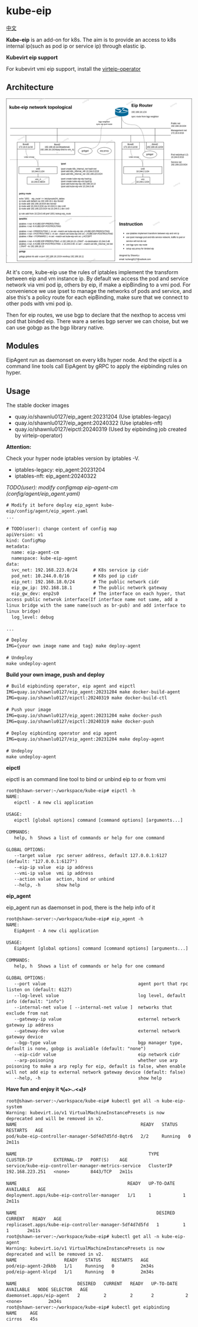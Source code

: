 # kube-eip

[中文](./docs/README_zh.md)

**Kube-eip** is an add-on for k8s. The aim is to provide an access to k8s internal ip(such as pod ip or service ip) through elastic ip.

**Kubevirt eip support**

For kubevirt vmi eip support, install the [virteip-operator](https://github.com/lucheng0127/virteip-operator)

## Architecture

![Architecture](./docs/architecture/architecture.png)

At it's core, kube-eip use the rules of iptables implement the transform between eip and vm instance ip. By default we access the pod and service network via vmi pod ip, others by eip, if make a eipBinding to a vmi pod. For convenience we use ipset to manage the networks of pods and service, and alse this's a policy route for each eipBinding, make sure that we connect to other pods with vmi pod ip.

Then for eip routes, we use bgp to declare that the nexthop to access vmi pod that binded eip. There ware a series bgp server we can choise, but we can use gobgp as the bgp library native.

## Modules

EipAgent run as daemonset on every k8s hyper node. And the eipctl is a command line tools call EipAgent by gRPC to apply the eipbinding rules on hyper.

## Usage

The stable docker images

* quay.io/shawnlu0127/eip_agent:20231204 (Use iptables-legacy)
* quay.io/shawnlu0127/eip_agent:20240322 (Use iptables-nft)
* quay.io/shawnlu0127/eipctl:20240319 (Used by eipbinding job created by virteip-operator)

**Attention:**

Check your hyper node iptables version by iptables -V.
* iptables-legacy: eip_agent:20231204
* iptables-nft: eip_agent:20240322

*TODO(user): modify configmap eip-agent-cm (config/agent/eip_agent.yaml)*

```
# Modify it before deploy eip_agent kube-eip/config/agent/eip_agent.yaml
...

# TODO(user): change content of config map
apiVersion: v1
kind: ConfigMap
metadata:
  name: eip-agent-cm
  namespace: kube-eip-agent
data:
  svc_net: 192.168.223.0/24      # K8s service ip cidr
  pod_net: 10.244.0.0/16         # K8s pod ip cidr
  eip_net: 192.168.18.0/24       # The public network cidr
  eip_gw_ip: 192.168.18.1        # The public network gateway
  eip_gw_dev: enp2s0             # The interface on each hyper, that access public netwrok interface(If interface name not same, add a linux bridge with the same name(such as br-pub) and add interface to linux bridge)
  log_level: debug

...
```

```
# Deploy
IMG={your own image name and tag} make deploy-agent

# Undeploy
make undeploy-agent
```

**Build your own image, push and deploy**

```
# Build eipbinding operator, eip agent and eipctl
IMG=quay.io/shawnlu0127/eip_agent:20231204 make docker-build-agent
IMG=quay.io/shawnlu0127/eipctl:20240319 make docker-build-ctl

# Push your image
IMG=quay.io/shawnlu0127/eip_agent:20231204 make docker-push
IMG=quay.io/shawnlu0127/eipctl:20240319 make docker-push

# Deploy eipbinding operator and eip agent
IMG=quay.io/shawnlu0127/eip_agent:20231204 make deploy-agent

# Undeploy
make undeploy-agent
```

**eipctl**

eipctl is an command line tool to bind or unbind eip to or from vmi

```
root@shawn-server:~/workspace/kube-eip# eipctl -h
NAME:
   eipctl - A new cli application

USAGE:
   eipctl [global options] command [command options] [arguments...]

COMMANDS:
   help, h  Shows a list of commands or help for one command

GLOBAL OPTIONS:
   --target value  rpc server address, default 127.0.0.1:6127 (default: "127.0.0.1:6127")
   --eip-ip value  eip ip address
   --vmi-ip value  vmi ip address
   --action value  action, bind or unbind
   --help, -h      show help
```

**eip_agent**

eip_agent run as daemonset in pod, there is the help info of it

```
root@shawn-server:~/workspace/kube-eip# eip_agent -h
NAME:
   EipAgent - A new cli application

USAGE:
   EipAgent [global options] command [command options] [arguments...]

COMMANDS:
   help, h  Shows a list of commands or help for one command

GLOBAL OPTIONS:
   --port value                                   agent port that rpc listen on (default: 6127)
   --log-level value                              log level, default info (default: "info")
   --internal-net value [ --internal-net value ]  networks that exclude from nat
   --gateway-ip value                             externel network gateway ip address
   --gateway-dev value                            externel network gateway device
   --bgp-type value                               bgp manager type, default is none, gobgp is avaliable (default: "none")
   --eip-cidr value                               eip network cidr
   --arp-poisoning                                whether use arp poisoning to make a arp reply for eip, default is false, when enable will not add eip to external network gateway device (default: false)
   --help, -h                                     show help
```

**Have fun and enjoy it ٩(๑>◡<๑)۶**

```
root@shawn-server:~/workspace/kube-eip# kubectl get all -n kube-eip-system
Warning: kubevirt.io/v1 VirtualMachineInstancePresets is now deprecated and will be removed in v2.
NAME                                               READY   STATUS    RESTARTS   AGE
pod/kube-eip-controller-manager-5df4d7d5fd-8qtr6   2/2     Running   0          2m11s

NAME                                                  TYPE        CLUSTER-IP        EXTERNAL-IP   PORT(S)    AGE
service/kube-eip-controller-manager-metrics-service   ClusterIP   192.168.223.251   <none>        8443/TCP   2m11s

NAME                                          READY   UP-TO-DATE   AVAILABLE   AGE
deployment.apps/kube-eip-controller-manager   1/1     1            1           2m11s

NAME                                                     DESIRED   CURRENT   READY   AGE
replicaset.apps/kube-eip-controller-manager-5df4d7d5fd   1         1         1       2m11s
root@shawn-server:~/workspace/kube-eip# kubectl get all -n kube-eip-agent
Warning: kubevirt.io/v1 VirtualMachineInstancePresets is now deprecated and will be removed in v2.
NAME                  READY   STATUS    RESTARTS   AGE
pod/eip-agent-2dkbb   1/1     Running   0          2m34s
pod/eip-agent-klcpd   1/1     Running   0          2m34s

NAME                       DESIRED   CURRENT   READY   UP-TO-DATE   AVAILABLE   NODE SELECTOR   AGE
daemonset.apps/eip-agent   2         2         2       2            2           <none>          2m34s
root@shawn-server:~/workspace/kube-eip# kubectl get eipbinding
NAME     AGE
cirros   45s
```
